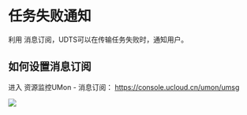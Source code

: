 # 任务失败通知

利用 消息订阅，UDTS可以在传输任务失败时，通知用户。

## 如何设置消息订阅

进入 资源监控UMon - 消息订阅： https://console.ucloud.cn/umon/umsg

![](http://antman-docs.cn-bj.ufileos.com/notice002.png)
